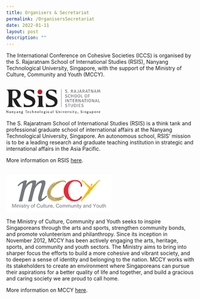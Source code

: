 ```yaml
---
title: Organisers & Secretariat
permalink: /OrganisersSecretariat
date: 2022-01-11
layout: post
description: ""
---
```

The International Conference on Cohesive Societies (ICCS) is organised by the S. Rajaratnam School of International Studies (RSIS), Nanyang Technological University, Singapore, with the support of the Ministry of Culture, Community and Youth (MCCY).  

<br>
<img src="/images/RSIS%20logo.svg" 
     style="width:50%">

The S. Rajaratnam School of International Studies (RSIS) is a think tank and professional graduate school of international affairs at the Nanyang Technological University, Singapore. An autonomous school, RSIS’ mission is to be a leading research and graduate teaching institution in strategic and international affairs in the Asia Pacific.

More information on RSIS [here](www.rsis.edu.sg).

<br>
<img src="/images/MCCY%20logo.jpg" 
     style="width:56%">
		 
The Ministry of Culture, Community and Youth seeks to inspire Singaporeans through the arts and sports, strengthen community bonds, and promote volunteerism and philanthropy. Since its inception in November 2012, MCCY has been actively engaging the arts, heritage, sports, and community and youth sectors. The Ministry aims to bring into sharper focus the efforts to build a more cohesive and vibrant society, and to deepen a sense of identity and belonging to the nation. MCCY works with its stakeholders to create an environment where Singaporeans can pursue their aspirations for a better quality of life and together, and build a gracious and caring society we are proud to call home.

More information on MCCY [here](www.mccy.gov.sg).
